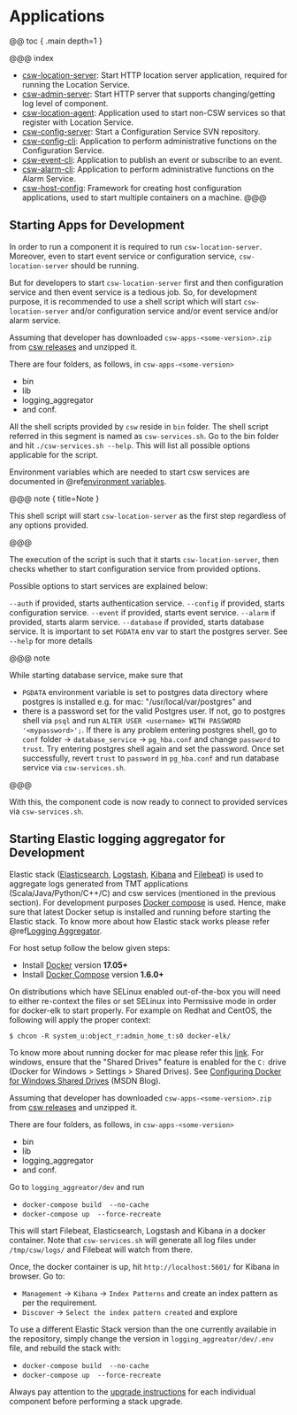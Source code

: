 # Applications

@@ toc { .main depth=1 }

@@@ index
* [csw-location-server](../apps/cswlocationserver.md): Start HTTP location server application, required for running the Location Service.
* [csw-admin-server](../apps/cswadminserver.md): Start HTTP server that supports changing/getting log level of component.
* [csw-location-agent](../apps/cswlocationagent.md): Application used to start non-CSW services so that register with Location Service.
* [csw-config-server](../apps/cswonfigserverapp.md): Start a Configuration Service SVN repository.
* [csw-config-cli](../apps/cswconfigcli.md): Application to perform administrative functions on the Configuration Service.
* [csw-event-cli](../apps/csweventcli.md): Application to publish an event or subscribe to an event.
* [csw-alarm-cli](../apps/cswalarmcli.md): Application to perform administrative functions on the Alarm Service.
* [csw-host-config](../apps/hostconfig.md): Framework for creating host configuration applications, used to start multiple containers on a machine.
@@@

## Starting Apps for Development

In order to run a component it is required to run `csw-location-server`. Moreover, even to start event service or configuration service,
`csw-location-server` should be running.

But for developers to start `csw-location-server` first and then configuration service and then event service is a tedious job. So, for
development purpose, it is recommended to use a shell script which will start `csw-location-server` and/or configuration service and/or 
event service and/or alarm service.

Assuming that developer has downloaded `csw-apps-<some-version>.zip` from [csw releases](https://github.com/tmtsoftware/csw/releases)
and unzipped it.

There are four folders, as follows, in `csw-apps-<some-version>`
* bin
* lib
* logging_aggregator
* and conf.

All the shell scripts provided by `csw` reside in `bin` folder. The shell script referred in this segment is named as `csw-services.sh`.
Go to the bin folder and hit `./csw-services.sh --help`. This will list all possible options applicable for the script.

Environment variables which are needed to start csw services are documented in @ref[environment variables](../deployment/env-vars.md).

@@@ note { title=Note }

This shell script will start `csw-location-server` as the first step regardless of any options provided. 

@@@

The execution of the script is such that it starts `csw-location-server`, then checks whether to start configuration service from provided options.

Possible options to start services are explained below:

`--auth` if provided, starts authentication service.
`--config` if provided, starts configuration service.
`--event` if provided, starts event service. 
`--alarm` if provided, starts alarm service.
`--database` if provided, starts database service. It is important to set `PGDATA` env var to start the postgres server.
                                                              See `--help` for more details 

@@@ note

While starting database service, make sure that
 
 * `PGDATA` environment variable is set to postgres data directory where postgres is installed e.g. for mac: "/usr/local/var/postgres" and
 * there is a password set for the valid Postgres user. If not, go to postgres shell via `psql` and run `ALTER USER <username> WITH PASSWORD '<mypassword>';`.
If there is any problem entering postgres shell, go to `conf` folder -> `database_service` -> `pg_hba.conf` and change `password` to `trust`. Try entering
postgres shell again and set the password. Once set successfully, revert `trust` to `password` in `pg_hba.conf` and run database service via `csw-services.sh`.   

@@@

With this, the component code is now ready to connect to provided services via `csw-services.sh`.   

## Starting Elastic logging aggregator for Development

Elastic stack ([Elasticsearch](https://www.elastic.co/guide/en/elasticsearch/reference/current/index.html),
           [Logstash](https://www.elastic.co/guide/en/logstash/current/index.html),
           [Kibana](https://www.elastic.co/guide/en/kibana/current/index.html) and 
           [Filebeat](https://www.elastic.co/guide/en/beats/filebeat/current/index.html)) is used to aggregate logs generated from TMT applications (Scala/Java/Python/C++/C) and
csw services (mentioned in the previous section). For development purposes [Docker compose](https://docs.docker.com/compose/) is used. Hence, make sure that latest
Docker setup is installed and running before starting the Elastic stack. To know more about how Elastic stack works please refer @ref[Logging Aggregator](logging_aggregator.md).

For host setup follow the below given steps:

* Install [Docker](https://www.docker.com/community-edition#/download) version **17.05+**
* Install [Docker Compose](https://docs.docker.com/compose/install/) version **1.6.0+**

On distributions which have SELinux enabled out-of-the-box you will need to either re-context the files or set SELinux
into Permissive mode in order for docker-elk to start properly. For example on Redhat and CentOS, the following will
apply the proper context:

```console
$ chcon -R system_u:object_r:admin_home_t:s0 docker-elk/
```
To know more about running docker for mac please refer this [link](https://docs.docker.com/v17.12/docker-for-mac/). For windows, ensure that the
"Shared Drives" feature is enabled for the `C:` drive (Docker for Windows > Settings > Shared Drives).
See [Configuring Docker for Windows Shared Drives](https://blogs.msdn.microsoft.com/stevelasker/2016/06/14/configuring-docker-for-windows-volumes/) (MSDN Blog).

Assuming that developer has downloaded `csw-apps-<some-version>.zip` from [csw releases](https://github.com/tmtsoftware/csw/releases)
and unzipped it.

There are four folders, as follows, in `csw-apps-<some-version>`

* bin
* lib
* logging_aggregator
* and conf.

Go to `logging_aggreator/dev` and run

* `docker-compose build  --no-cache`
* `docker-compose up  --force-recreate`

This will start Filebeat, Elasticsearch, Logstash and Kibana in a docker container. Note that `csw-services.sh` will generate all log files under 
`/tmp/csw/logs/` and Filebeat will watch from there.

Once, the docker container is up, hit `http://localhost:5601/` for Kibana in browser. Go to:

* `Management` -> `Kibana` ->  `Index Patterns` and create an index pattern as per the requirement.
* `Discover` -> `Select the index pattern created` and explore

To use a different Elastic Stack version than the one currently available in the repository, simply change the version in `logging_aggreator/dev/.env`
file, and rebuild the stack with:

* `docker-compose build  --no-cache`
* `docker-compose up  --force-recreate`

Always pay attention to the [upgrade instructions](https://www.elastic.co/guide/en/elasticsearch/reference/current/setup-upgrade.html)
for each individual component before performing a stack upgrade.


 